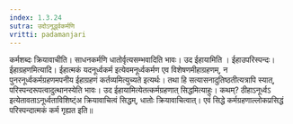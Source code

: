 ```yaml
---
index: 1.3.24
sutra: उदोऽनूर्द्ध्वकर्मणि
vritti: padamanjari
---
```


 कर्मशब्दः क्रियावाचीति। साधनकर्मणि धातोर्वृत्यसम्भवादिति भावः। उद ईहायामिति । ईहाउपरिस्पन्दः। ईहाग्रहणमित्यादि। ईहात्मकं यदनूर्ध्वकर्म इत्येवमनूर्ध्वकर्मण एव विशेषणमीहाग्रहणम्, न पुनरनूर्ध्वकर्मग्रहणमपनीय ईहाग्रहणं कर्तव्यमित्युच्यते इत्यर्थः। तथा हि सत्यासनादुतिष्ठतीत्यत्रापि स्यात्, परिस्पन्दरूपत्वादुत्थानस्येति भावः। उद ईहायामित्येतत्कर्मग्रहणात् सिद्धमित्याहुः। कथम्? ठीहाऽनूर्ध्वऽ इत्येतावताऽनूर्ध्वताविशिष्ट्ंअ क्रियावाचित्वं सिद्धम्, धातोः क्रियावाचित्वात्। एवं सिद्धे कर्मग्रहणाल्लोकप्रसिद्धं परिस्पन्दात्मकं कर्म गृह्यत इति॥